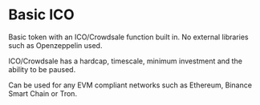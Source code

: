 # Basic ICO
Basic token with an ICO/Crowdsale function built in. No external libraries such as Openzeppelin used.

ICO/Crowdsale has a hardcap, timescale, minimum investment and the ability to be paused.

Can be used for any EVM compliant networks such as Ethereum, Binance Smart Chain or Tron.
